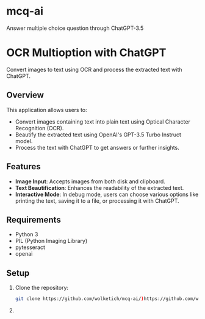 # mcq-ai
Answer multiple choice question through ChatGPT-3.5

# OCR Multioption with ChatGPT

Convert images to text using OCR and process the extracted text with ChatGPT.

## Overview

This application allows users to:
- Convert images containing text into plain text using Optical Character Recognition (OCR).
- Beautify the extracted text using OpenAI's GPT-3.5 Turbo Instruct model.
- Process the text with ChatGPT to get answers or further insights.

## Features

- **Image Input**: Accepts images from both disk and clipboard.
- **Text Beautification**: Enhances the readability of the extracted text.
- **Interactive Mode**: In debug mode, users can choose various options like printing the text, saving it to a file, or processing it with ChatGPT.

## Requirements

- Python 3
- PIL (Python Imaging Library)
- pytesseract
- openai

## Setup

1. Clone the repository:
   ```bash
   git clone https://github.com/wolketich/mcq-ai/)https://github.com/wolketich/mcq-ai/
   ```

2. 
   
